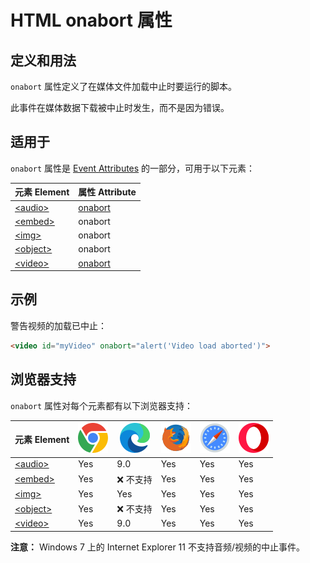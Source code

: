 HTML onabort 属性
===

## 定义和用法

`onabort` 属性定义了在媒体文件加载中止时要运行的脚本。

此事件在媒体数据下载被中止时发生，而不是因为错误。

## 适用于

`onabort` 属性是 [Event Attributes](../reference/eventattributes.md) 的一部分，可用于以下元素：

| 元素 Element | 属性 Attribute |
| ----- | ----- |
| [\<audio>](../tags/audio.md)   | [onabort](../events/onabort.md) |
| [\<embed>](../tags/embed.md)   | onabort                       |
| [\<img>](../tags/img.md)       | onabort                       |
| [\<object>](../tags/object.md) | onabort                       |
| [\<video>](../tags/video.md)   | [onabort](../events/onabort.md) |
<!--rehype:style=width: 100%; display: inline-table;-->

## 示例

警告视频的加载已中止：

```html
<video id="myVideo" onabort="alert('Video load aborted')">
```

## 浏览器支持

`onabort` 属性对每个元素都有以下浏览器支持：

| 元素 Element | ![chrome][1] | ![edge][2] | ![firefox][3] | ![safari][4] | ![opera][5] |
| ------- | --- | --- | --- | --- | --- |
| [\<audio>](../tags/audio.md)   | Yes | 9.0           | Yes | Yes | Yes |
| [\<embed>](../tags/embed.md)   | Yes | ❌ 不支持 | Yes | Yes | Yes |
| [\<img>](../tags/img.md)       | Yes | Yes           | Yes | Yes | Yes |
| [\<object>](../tags/object.md) | Yes | ❌ 不支持 | Yes | Yes | Yes |
| [\<video>](../tags/video.md)   | Yes | 9.0           | Yes | Yes | Yes |
<!--rehype:style=width: 100%; display: inline-table;-->

**注意：** Windows 7 上的 Internet Explorer 11 不支持音频/视频的中止事件。

[1]: ../assets/chrome.svg
[2]: ../assets/edge.svg
[3]: ../assets/firefox.svg
[4]: ../assets/safari.svg
[5]: ../assets/opera.svg